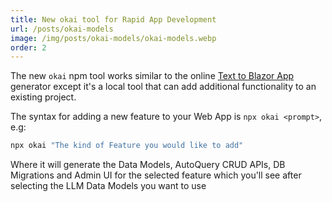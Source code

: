```yaml
---
title: New okai tool for Rapid App Development
url: /posts/okai-models
image: /img/posts/okai-models/okai-models.webp
order: 2
---
```


The new `okai` npm tool works similar to the online [Text to Blazor App](/posts/text-to-blazor) generator
except it's a local tool that can add additional functionality to an existing project.

The syntax for adding a new feature to your Web App is `npx okai <prompt>`, e.g:

```sh
npx okai "The kind of Feature you would like to add"
```

Where it will generate the Data Models, AutoQuery CRUD APIs, DB Migrations and Admin UI for the
selected feature which you'll see after selecting the LLM Data Models you want to use